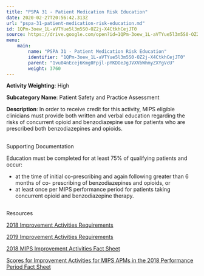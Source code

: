 ```yaml
---
title: "PSPA 31 - Patient Medication Risk Education"
date: 2020-02-27T20:56:42.313Z
url: "pspa-31-patient-medication-risk-education.md"
id: 1QPm-3oew_1L-aVTYue5l3m5S0-OZ2j-X4CtkhCejJT0
source: https://drive.google.com/open?id=1QPm-3oew_1L-aVTYue5l3m5S0-OZ2j-X4CtkhCejJT0
menu:
    main:
        name: "PSPA 31 - Patient Medication Risk Education"
        identifier: "1QPm-3oew_1L-aVTYue5l3m5S0-OZ2j-X4CtkhCejJT0"
        parent: "1vu04nEcej6Kmg0Fpjl-pYKDOeJgJVXVbWhmyZXYgVcU"
        weight: 3760
---
```









**Activity Weighting**: High

**Subcategory Name**: Patient Safety and Practice Assessment

**Description**: In order to receive credit for this activity, MIPS eligible clinicians must provide both written and verbal education regarding the risks of concurrent opioid and benzodiazepine use for patients who are prescribed both benzodiazepines and opioids. 







## 

Supporting Documentation

Education must be completed for at least 75% of qualifying patients and occur:

* at the time of initial co-prescribing and again following greater than 6 months of co- prescribing of benzodiazepines and opioids, or 
* at least once per MIPS performance period for patients taking concurrent opioid and benzodiazepine therapy.







## 

Resources

[2018 Improvement Activities Requirements](https://qpp.cms.gov/mips/improvement-activities?py=2018)

[2019 Improvement Activities Requirements](https://qpp.cms.gov/mips/improvement-activities?py=2019)

[2018 MIPS Improvement Activities Fact Sheet](https://qpp.cms.gov/resource/2018%20MIPS%20Improvement%20Activities%20Fact%20Sheet)

[Scores for Improvement Activities for MIPS APMs in the 2018 Performance Period Fact Sheet](https://qpp.cms.gov/resource/2018%20MIPS%20APMs%20improvement%20Activities%20scores%20fact%20sheet)

